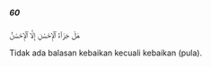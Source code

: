 ##### 60

<span class="ayah">هَلْ جَزَآءُ ٱلْإِحْسَٰنِ إِلَّا ٱلْإِحْسَٰنُ</span>

<span class="ayah_translation">Tidak ada balasan kebaikan kecuali kebaikan (pula).</span>
